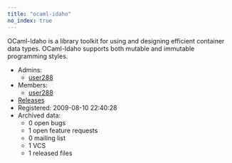 ```yaml
---
title: "ocaml-idaho"
no_index: true
---
```


OCaml-Idaho is a library toolkit for using and designing efficient container data types.
OCaml-Idaho supports both mutable and immutable programming styles.


* Admins:
  * [user288](/users/user288)
* Members:
  * [user288](/users/user288)
* [Releases](https://download.ocamlcore.org/ocaml-idaho)
* Registered: 2009-08-10 22:40:28
* Archived data:
  * 0 open bugs
  * 1 open feature requests
  * 0 mailing list
  * 1 VCS
  * 1 released files
